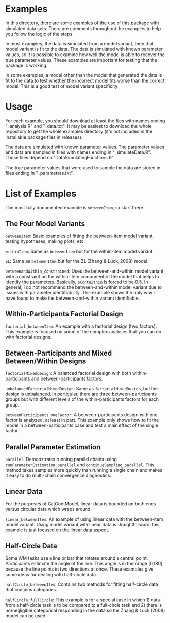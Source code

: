 # Examples

In this directory, there are some examples of the use of this package with simulated data sets. There are comments throughout the examples to help you follow the logic of the steps.

In most examples, the data is simulated from a model variant, then that model variant is fit to the data. The data is simulated with known parameter values, so it is possible to examine how well the model is able to recover the true parameter values. These examples are important for testing that the package is working.

In some examples, a model other than the model that generated the data is fit to the data to test whether the incorrect model fits worse than the correct model. This is a good test of model variant specificity.

# Usage

For each example, you should download at least the files with names ending "_analysis.R" and "_data.txt". It may be easiest to download the whole repository to get the whole examples directory (it's not included in the installable package files in releases).

The data are simulated with known parameter values. The parameter values and data are sampled in files with names ending in "_simulateData.R". Those files depend on "DataSimulatingFunctions.R".

The true parameter values that were used to sample the data are stored in files ending in "_parameters.txt".

# List of Examples

The most fully documented example is `betweenItem`, so start there.

## The Four Model Variants

`betweenItem`: Basic examples of fitting the between-item model variant, testing hypotheses, making plots, etc.

`withinItem`: Same as `betweenItem` but for the within-item model variant.

`ZL`: Same as `betweenItem` but for the ZL (Zhang & Luck, 2008) model.

`betweenAndWithin_constrained`: Uses the between-and-within model variant with a constraint on the within-item component of the model that helps to identify the parameters. Basically, `pContWithin` is forced to be 0.5. In general, I do not recommend the between-and-within model variant due to issues with parameter identifiability. This example shows the only way I have found to make the between-and-within variant identifiable.

## Within-Participants Factorial Design

`factorial_betweenItem`: An example with a factorial design (two factors). This example is focused on some of the complex analyses that you can do with factorial designs.

## Between-Participants and Mixed Between/Within Designs

`factorialMixedDesign`: A balanced factorial design with both within-participants and between-participants factors.

`unbalancedFactorialMixedDesign`: Same as `factorialMixedDesign`, but the design is unbalanced. In particular, there are three between-participants groups but with different levels of the within-participants factors for each group.

`betweenParticipants_oneFactor`: A between-participants design with one factor is analyzed, at least in part. This example only shows how to fit the model in a between-participants case and test a main effect of the single factor.

## Parallel Parameter Estimation

`parallel`: Demonstrates running parallel chains using `runParameterEstimation_parallel` and `continueSampling_parallel`. This method takes samples more quickly than running a single chain and makes it easy to do multi-chain convergence diagnostics.

## Linear Data

For the purposes of CatContModel, linear data is bounded on both ends versus circular data which wraps around.

`linear_betweenItem`: An example of using linear data with the between-item model variant. Using  model variant with linear data is straightforward; this example is just focused on the linear data aspect.

## Half-Circle Data

Some WM tasks use a line or bar that rotates around a central point. Participants estimate the angle of the line. 
This angle is in the range [0,180] because the line points in two directions at once. These examples give some ideas for dealing with half-circle data.

`halfCircle_betweenItem`: Contains two methods for fitting half-circle data that contains categories.

`halfCircle_fullCircle`: This example is for a special case in which 1) data from a half-circle task is to be compared to a full-circle task and 2) there is no/negligible categorical responding in the data so the Zhang & Luck (2008) model can be used.